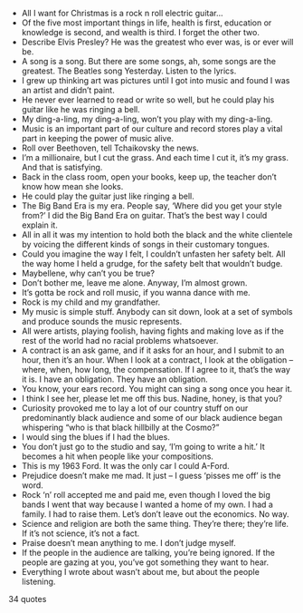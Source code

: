  - All I want for Christmas is a rock n roll electric guitar...
 - Of the five most important things in life, health is first, education or knowledge is second, and wealth is third. I forget the other two.
 - Describe Elvis Presley? He was the greatest who ever was, is or ever will be.
 - A song is a song. But there are some songs, ah, some songs are the greatest. The Beatles song Yesterday. Listen to the lyrics.
 - I grew up thinking art was pictures until I got into music and found I was an artist and didn’t paint.
 - He never ever learned to read or write so well, but he could play his guitar like he was ringing a bell.
 - My ding-a-ling, my ding-a-ling, won’t you play with my ding-a-ling.
 - Music is an important part of our culture and record stores play a vital part in keeping the power of music alive.
 - Roll over Beethoven, tell Tchaikovsky the news.
 - I’m a millionaire, but I cut the grass. And each time I cut it, it’s my grass. And that is satisfying.
 - Back in the class room, open your books, keep up, the teacher don’t know how mean she looks.
 - He could play the guitar just like ringing a bell.
 - The Big Band Era is my era. People say, ‘Where did you get your style from?’ I did the Big Band Era on guitar. That’s the best way I could explain it.
 - All in all it was my intention to hold both the black and the white clientele by voicing the different kinds of songs in their customary tongues.
 - Could you imagine the way I felt, I couldn’t unfasten her safety belt. All the way home I held a grudge, for the safety belt that wouldn’t budge.
 - Maybellene, why can’t you be true?
 - Don’t bother me, leave me alone. Anyway, I’m almost grown.
 - It’s gotta be rock and roll music, if you wanna dance with me.
 - Rock is my child and my grandfather.
 - My music is simple stuff. Anybody can sit down, look at a set of symbols and produce sounds the music represents.
 - All were artists, playing foolish, having fights and making love as if the rest of the world had no racial problems whatsoever.
 - A contract is an ask game, and if it asks for an hour, and I submit to an hour, then it’s an hour. When I look at a contract, I look at the obligation – where, when, how long, the compensation. If I agree to it, that’s the way it is. I have an obligation. They have an obligation.
 - You know, your ears record. You might can sing a song once you hear it.
 - I think I see her, please let me off this bus. Nadine, honey, is that you?
 - Curiosity provoked me to lay a lot of our country stuff on our predominantly black audience and some of our black audience began whispering “who is that black hillbilly at the Cosmo?”
 - I would sing the blues if I had the blues.
 - You don’t just go to the studio and say, ‘I’m going to write a hit.’ It becomes a hit when people like your compositions.
 - This is my 1963 Ford. It was the only car I could A-Ford.
 - Prejudice doesn’t make me mad. It just – I guess ‘pisses me off’ is the word.
 - Rock ‘n’ roll accepted me and paid me, even though I loved the big bands I went that way because I wanted a home of my own. I had a family. I had to raise them. Let’s don’t leave out the economics. No way.
 - Science and religion are both the same thing. They’re there; they’re life. If it’s not science, it’s not a fact.
 - Praise doesn’t mean anything to me. I don’t judge myself.
 - If the people in the audience are talking, you’re being ignored. If the people are gazing at you, you’ve got something they want to hear.
 - Everything I wrote about wasn’t about me, but about the people listening.

34 quotes